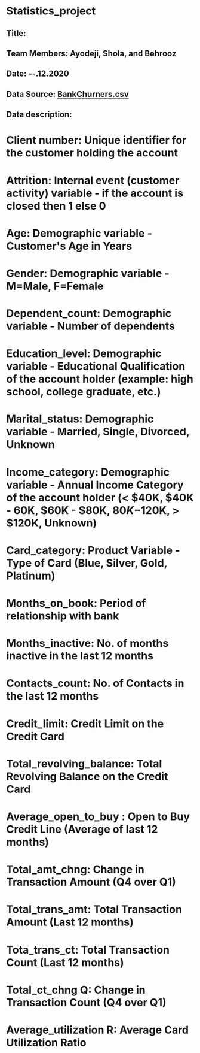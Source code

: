 # Statistics_project

## Title: 

## Team Members: Ayodeji, Shola, and Behrooz

## Date: --.12.2020

## Data Source: [BankChurners.csv](https://www.kaggle.com/sakshigoyal7/credit-card-customers)

## Data description:
# Client number: Unique identifier for the customer holding the account
# Attrition: Internal event (customer activity) variable - if the account is closed then 1 else 0
# Age: Demographic variable - Customer's Age in Years
# Gender: Demographic variable - M=Male, F=Female
# Dependent_count: Demographic variable - Number of dependents
# Education_level: Demographic variable - Educational Qualification of the account holder (example: high school, college graduate, etc.)
# Marital_status: Demographic variable - Married, Single, Divorced, Unknown
# Income_category: Demographic variable - Annual Income Category of the account holder (< $40K, $40K - 60K, $60K - $80K, $80K-$120K, > $120K, Unknown)
# Card_category: Product Variable - Type of Card (Blue, Silver, Gold, Platinum)
# Months_on_book: Period of relationship with bank
# Months_inactive: No. of months inactive in the last 12 months
# Contacts_count: No. of Contacts in the last 12 months
# Credit_limit: Credit Limit on the Credit Card
# Total_revolving_balance: Total Revolving Balance on the Credit Card
# Average_open_to_buy : Open to Buy Credit Line (Average of last 12 months)
# Total_amt_chng: Change in Transaction Amount (Q4 over Q1)
# Total_trans_amt: Total Transaction Amount (Last 12 months)
# Tota_trans_ct: Total Transaction Count (Last 12 months)
# Total_ct_chng Q: Change in Transaction Count (Q4 over Q1)
# Average_utilization R: Average Card Utilization Ratio

